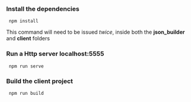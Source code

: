### Install the dependencies

     npm install  
     
 This command will need to be issued *twice*, inside both the **json_builder** and **client** folders

### Run a Http server localhost:5555

     npm run serve
     
### Build the client project

     npm run build
